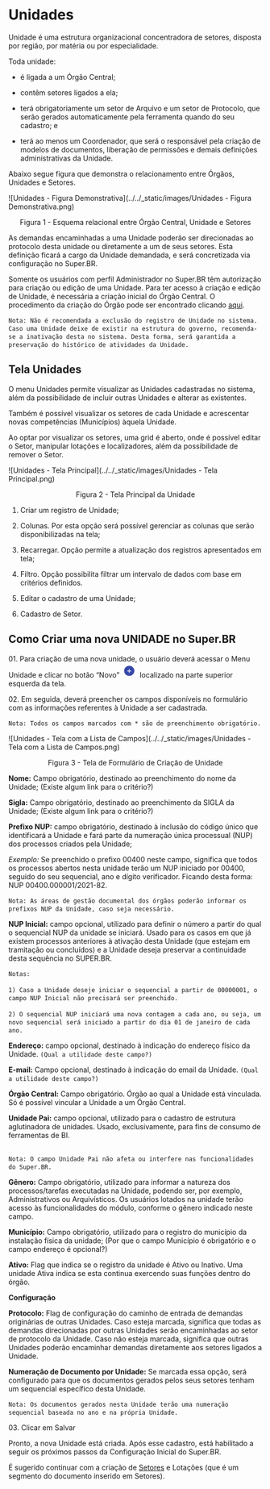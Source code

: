 # Unidades

 

Unidade é uma estrutura organizacional concentradora de setores, disposta por região, por matéria ou por especialidade.  

Toda unidade: 

- é ligada a um Órgão Central; 

- contêm setores ligados a ela; 

- terá obrigatoriamente um setor de Arquivo e um setor de Protocolo, que serão gerados automaticamente pela ferramenta quando do seu cadastro; e 

- terá ao menos um Coordenador, que será o responsável pela criação de modelos de documentos, liberação de permissões e demais definições administrativas da Unidade. 

 

Abaixo segue figura que demonstra o relacionamento entre Órgãos, Unidades e Setores. 

![Unidades - Figura Demonstrativa](../../_static/images/Unidades - Figura Demonstrativa.png)

<p style="text-align: center;">Figura 1 - Esquema relacional entre Órgão Central, Unidade e Setores</p> 


As demandas encaminhadas a uma Unidade poderão ser direcionadas ao protocolo desta unidade ou diretamente a um de seus setores. Esta definição ficará a cargo da Unidade demandada, e será concretizada via configuração no Super.BR.  

Somente os usuários com perfil Administrador no Super.BR têm autorização para criação ou edição de uma Unidade. Para ter acesso à criação e edição de Unidade, é necessária a criação inicial do Órgão Central. O procedimento da criação do Órgão pode ser encontrado clicando [aqui](configuraçao/Orgaos.md).



```{note}
Nota: Não é recomendada a exclusão do registro de Unidade no sistema. Caso uma Unidade deixe de existir na estrutura do governo, recomenda-se a inativação desta no sistema. Desta forma, será garantida a preservação do histórico de atividades da Unidade. 
```


## Tela Unidades 

O menu Unidades permite visualizar as Unidades cadastradas no sistema, além da possibilidade de incluir outras Unidades e alterar as existentes. 

Também é possível visualizar os setores de cada Unidade e acrescentar novas competências (Municípios) àquela Unidade. 

Ao optar por visualizar os setores, uma grid é aberto, onde é possível editar o Setor, manipular lotações e localizadores, além da possibilidade de remover o Setor.


![Unidades - Tela Principal](../../_static/images/Unidades - Tela Principal.png)
<p style="text-align: center;"> Figura 2 - Tela Principal da Unidade </p> 


1) Criar um registro de Unidade; 

2) Colunas. Por esta opção será possível gerenciar as colunas que serão disponibilizadas na tela; 

3) Recarregar. Opção permite a atualização dos registros apresentados em tela;  

4) Filtro. Opção possibilita filtrar um intervalo de dados com base em critérios definidos. 

5) Editar o cadastro de uma Unidade; 

6) Cadastro de Setor. 

 

## Como Criar uma nova UNIDADE no Super.BR 



01\. Para criação de uma nova unidade, o usuário deverá acessar o Menu Unidade e clicar no botão “Novo” <img src="../../_static/images/Botão de Inclusão (+).png" alt="Botão de Inclusão (+)" style="zoom: 50%;" /> localizado na parte superior esquerda da tela. 

 

 

02\. Em seguida, deverá preencher os campos disponíveis no formulário com as informações referentes à Unidade a ser cadastrada.  

```{note}
Nota: Todos os campos marcados com * são de preenchimento obrigatório. 
```

![Unidades - Tela com a Lista de Campos](../../_static/images/Unidades - Tela com a Lista de Campos.png)
<p style="text-align: center;"> Figura 3 - Tela de Formulário de Criação de Unidade </p> 
 

**Nome:** Campo obrigatório, destinado ao preenchimento do nome da Unidade; (Existe algum link para o critério?) 

 

**Sigla:** Campo obrigatório, destinado ao preenchimento da SIGLA da Unidade; (Existe algum link para o critério?) 

 

**Prefixo NUP:** campo obrigatório, destinado à inclusão do código único que identificará a Unidade e fará parte da numeração única processual (NUP) dos processos criados pela Unidade; 


*Exemplo:* Se preenchido o prefixo 00400 neste campo, significa que todos os processos abertos nesta unidade terão um NUP iniciado por 00400, seguido do seu sequencial, ano e dígito verificador. Ficando desta forma: NUP 00400.000001/2021-82. 

```{note}
Nota: As áreas de gestão documental dos órgãos poderão informar os prefixos NUP da Unidade, caso seja necessário. 
```

**NUP Inicial:** campo opcional, utilizado para definir o número a partir do qual o sequencial NUP da unidade se iniciará. Usado para os casos em que já existem processos anteriores à ativação desta Unidade (que estejam em tramitação ou concluídos) e a Unidade deseja preservar a continuidade desta sequência no SUPER.BR. 

```{note}
Notas: 

1) Caso a Unidade deseje iniciar o sequencial a partir de 00000001, o campo NUP Inicial não precisará ser preenchido. 

2) O sequencial NUP iniciará uma nova contagem a cada ano, ou seja, um novo sequencial será iniciado a partir do dia 01 de janeiro de cada ano. 
```



**Endereço:** campo opcional, destinado à indicação do endereço físico da Unidade. 
```(Qual a utilidade deste campo?) ```
 

**E-mail:** Campo opcional, destinado à indicação do email da Unidade. ```(Qual a utilidade deste campo?)```

 

**Órgão Central:** Campo obrigatório. Órgão ao qual a Unidade está vinculada. Só é possível vincular a Unidade a um Órgão Central. 

**Unidade Pai:** campo opcional, utilizado para o cadastro de estrutura aglutinadora de unidades. Usado, exclusivamente, para fins de consumo de ferramentas de BI.  


```{note}

Nota: O campo Unidade Pai não afeta ou interfere nas funcionalidades do Super.BR. 
```


**Gênero:** Campo obrigatório, utilizado para informar a natureza dos processos/tarefas executadas na Unidade, podendo ser, por exemplo, Administrativos ou Arquivísticos. Os usuários lotados na unidade terão acesso às funcionalidades do módulo, conforme o gênero indicado neste campo. 

 

**Município:** Campo obrigatório, utilizado para o registro do município da instalação física da unidade; (Por que o campo Município é obrigatório e o campo endereço é opcional?)  

 

**Ativo:** Flag que indica se o registro da unidade é Ativo ou Inativo. Uma unidade Ativa indica se esta continua exercendo suas funções dentro do órgão.

 

**Configuração**

**Protocolo:** Flag de configuração do caminho de entrada de demandas originárias de outras Unidades. Caso esteja marcada, significa que todas as demandas direcionadas por outras Unidades serão encaminhadas ao setor de protocolo da Unidade. 
Caso não esteja marcada, significa que outras Unidades poderão encaminhar demandas diretamente aos setores ligados a Unidade. 

**Numeração de Documento por Unidade:** Se marcada essa opção, será configurado para que os documentos gerados pelos seus setores tenham um sequencial específico desta Unidade. 


```{note}
Nota: Os documentos gerados nesta Unidade terão uma numeração sequencial baseada no ano e na própria Unidade.  
```

03\. Clicar em Salvar

Pronto, a nova Unidade está criada. Após esse cadastro, está habilitado a seguir os próximos passos da Configuração Inicial do Super.BR.

É sugerido continuar com a criação de [Setores](configuraçao/Setor.md) e Lotações (que é um segmento do documento inserido em Setores).